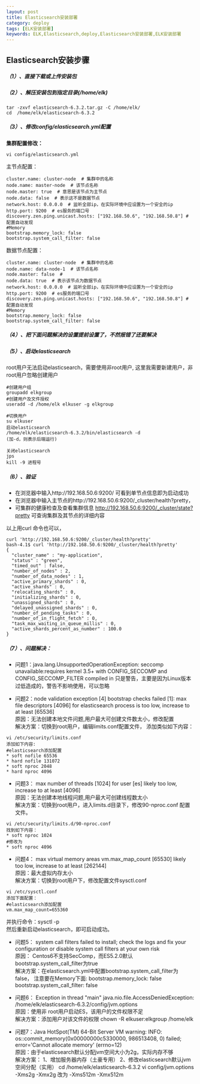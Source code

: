 ```yaml
---
layout: post
title: Elasticsearch安装部署
category: deploy
tags: [ELK安装部署]
keywords: ELK,Elasticsearch,deploy,Elasticsearch安装部署,ELK安装部署
---
```

## Elasticsearch安装步骤

##### （1）、直接下载或上传安装包  
##### （2）、解压安装包到指定目录(/home/elk)  
```
tar -zxvf elasticsearch-6.3.2.tar.gz -C /home/elk/
cd  /home/elk/elasticsearch-6.3.2
```
##### （3）、修改config/elasticsearch.yml配置  
**集群配置修改：**
```
vi config/elasticsearch.yml
```
主节点配置：
```
cluster.name: cluster-node  # 集群中的名称
node.name: master-node  # 该节点名称
node.master: true  # 意思是该节点为主节点
node.data: false  # 表示这不是数据节点
network.host: 0.0.0.0  # 监听全部ip，在实际环境中应设置为一个安全的ip
http.port: 9200  # es服务的端口号
discovery.zen.ping.unicast.hosts: ["192.168.50.6", "192.168.50.8"] # 配置自动发现
#Memory
bootstrap.memory_lock: false 
bootstrap.system_call_filter: false
```
数据节点配置：
```
cluster.name: cluster-node  # 集群中的名称
node.name: data-node-1  # 该节点名称
node.master: false  # 
node.data: true  # 表示该节点为数据节点
network.host: 0.0.0.0  # 监听全部ip，在实际环境中应设置为一个安全的ip
http.port: 9200  # es服务的端口号
discovery.zen.ping.unicast.hosts: ["192.168.50.6", "192.168.50.8"] # 配置自动发现
#Memory
bootstrap.memory_lock: false 
bootstrap.system_call_filter: false
```

##### （4）、把下面**问题解决的设置**提前设置了，不然报错了还要解决  
##### （5）、启动elasticsearch
root用户无法启动elasticsearch，需要使用非root用户,
这里我需要新建用户，非root用户忽略创建用户
```
#创建用户组
groupadd elkgroup
#创建用户及文件授权
useradd -d /home/elk elkuser -g elkgroup

#切换用户
su elkuser
启动elasticsearch
/home/elk/elasticsearch-6.3.2/bin/elasticsearch -d
(加-d，则表示后端运行)

关闭elasticsearch
jps 
kill -9 进程号
 ```
##### （6）、验证

- 在浏览器中输入http://192.168.50.6:9200/ 可看到单节点信息即为启动成功
- 在浏览器中输入主节点的http://192.168.50.6:9200/_cluster/health?pretty，
- 可集群的健康检查及查看集群信息
http://192.168.50.6:9200/_cluster/state?pretty  可查询集群及其节点的详细内容

以上用curl 命令也可以，
```
curl 'http://192.168.50.6:9200/_cluster/health?pretty'
bash-4.1$ curl 'http://192.168.50.6:9200/_cluster/health?pretty'
{
  "cluster_name" : "my-application",
  "status" : "green",
  "timed_out" : false,
  "number_of_nodes" : 2,
  "number_of_data_nodes" : 1,
  "active_primary_shards" : 0,
  "active_shards" : 0,
  "relocating_shards" : 0,
  "initializing_shards" : 0,
  "unassigned_shards" : 0,
  "delayed_unassigned_shards" : 0,
  "number_of_pending_tasks" : 0,
  "number_of_in_flight_fetch" : 0,
  "task_max_waiting_in_queue_millis" : 0,
  "active_shards_percent_as_number" : 100.0
}
```

##### （7）、问题解决：
- 问题1：java.lang.UnsupportedOperationException: seccomp unavailable:requires kernel 3.5+ with CONFIG_SECCOMP and CONFIG_SECCOMP_FILTER compiled in
只是警告，主要是因为Linux版本过低造成的，警告不影响使用，可以忽略

- 问题2：node validation exception
[4] bootstrap checks failed
[1]: max file descriptors [4096] for elasticsearch process is too low, increase to at least [65536]  
原因：无法创建本地文件问题,用户最大可创建文件数太小，修改配置  
解决方案：切换到root用户，编辑limits.conf配置文件， 添加类似如下内容：
```
vi /etc/security/limits.conf
添加如下内容:
#elasticsearch添加配置
* soft nofile 65536
* hard nofile 131072
* soft nproc 2048
* hard nproc 4096
```
- 问题3：
max number of threads [1024] for user [es] likely too low, increase to at least [4096]  
原因：无法创建本地线程问题,用户最大可创建线程数太小  
解决方案：切换到root用户，进入limits.d目录下，修改90-nproc.conf 配置文件。
```
vi /etc/security/limits.d/90-nproc.conf
找到如下内容：
* soft nproc 1024
#修改为
* soft nproc 4096
```

- 问题4：
max virtual memory areas vm.max_map_count [65530] likely too low, increase to at least [262144]  
原因：最大虚拟内存太小  
解决方案：切换到root用户下，修改配置文件sysctl.conf
```
vi /etc/sysctl.conf
添加下面配置：
#elasticsearch添加配置
vm.max_map_count=655360
```
并执行命令：sysctl -p  
然后重新启动elasticsearch，即可启动成功。

- 问题5：
 system call filters failed to install; check the logs and fix your configuration or disable system call filters at your own risk  
原因： Centos6不支持SecComp，而ES5.2.0默认bootstrap.system_call_filter为true  
解决方案：在elasticsearch.yml中配置bootstrap.system_call_filter为false，
注意要在Memory下面: 
bootstrap.memory_lock: false 
bootstrap.system_call_filter: false

- 问题6：
Exception in thread "main" java.nio.file.AccessDeniedException: 
/home/elk/elasticsearch-6.3.2/config/jvm.options  
原因：使用非 root用户启动ES，该用户的文件权限不足  
解决方案：添加用户对该文件的权限  chown -R elkuser:elkgroup  /home/elk

- 问题7：Java HotSpot(TM) 64-Bit Server VM warning: INFO: os::commit_memory(0x00000000c5330000, 986513408, 0) failed; error='Cannot allocate memory' (errno=12)  
原因：由于elasticsearch默认分配jvm空间大小为2g，实际内存不够  
解决方案：
1、增加服务器内存（土豪专用）
2、修改elasticsearch默认jvm空间分配（实用）
cd  /home/elk/elasticsearch-6.3.2
vi config/jvm.options 
-Xms2g
-Xmx2g
改为
-Xms512m
-Xmx512m